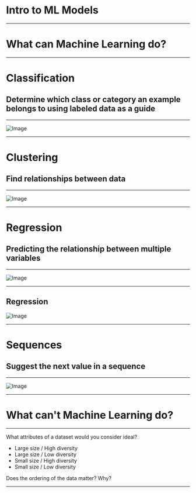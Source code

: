 # Intro to ML Models

<!--
- Model Types
- Problem Posing Learning

Background content for the slides:
https://developers.google.com/machine-learning/amli-content/what-is-ml/what-can-ml-do
-->

---

# What **can** Machine Learning do?

<!--
Start by asking students for suggestions of ML tasks and applications of them in everyday life. Ask which models they may know about.

Go through the next slides (up to slide 13) fairly quickly, which are closer looks at examples of machine learning problems and applications.

Then come back to this slide and split the class into groups of 3-4. Give a set of cards from the Intro to ML Models [GE] activity to each group with instructions. For advanced groups, give an extra challenge to think of examples of what ML *cannot* do. 

Spend ~10 minutes discussing. Once they finish, go back through the slides for each model type. Ask each group to give a brief explanation of the model in their own words, then list each task and their associated apps. Other groups compare their results and raise their hand if they have anything different. Let them discuss and figure out without help which answer is correct.

Highlight the importance of explaining their reasoning and coming to a conclusion as a group!
-->

---

# Classification
## Determine which class or category an example belongs to using labeled data as a guide

<!--
Classification systems determine which class or category an example belongs to. They can distinguish between two or more classes. These classes are defined based on your goals for the machine learning system.

For example, to answer the question, "Is this a lion?", you would choose the classes "yes" and "no" (the problem of choosing between two classes is also called “binary classification”). To answer the question, "What type of cat is this?", you might choose the classes "lion," "tiger," and "kitten." 
-->

---

![Image](https://file.io/FbhXet)

<!--
This animation shows, mathematically, what a binary classification system is trying to do: given data points from two classes (blue and red), learn some mathematical function that can separate the two classes and predict which class a new data point is in.

The system can predict which class to apply to new data after training on existing data labeled with the correct class. 

Quick discussion: What are some other examples of a classification system that you can think of?
(very open ended, possible ex):
who is speaking right now?
identify objects in images
label emails as spam
-->

---

# Clustering
## Find relationships between data

<!--
Clustering looks for similar examples in a dataset. It is an example of unsupervised machine learning, or a system that does not require correct labels provided to learn. Instead, in the process of clustering, a machine learning system defines categories and places examples into each category by quantifying how closely examples are related to one another.

Clustering differs from classification because the categories are not defined by you. Clustering systems propose their own categories based on patterns found in the examples. 
-->

---

![Image](https://file.io/Km078M)

<!--
For example, let’s say the child from the zoo wants to organize a photo albums of many pictures from the zoo. They don’t know a lot about animals, but they do notice that some are very small (reptiles, birds), some are medium sized (monkeys, seals) and some are very big (elephants, tigers). They might sort the pictures into three groups based on size. 

Clustering systems similarly attempt to find “clusters” of similar data examples.

Quick discussion: What are other examples of clustering you can think of? What features might a clustering system use to create clusters?
(many possible answers, ex):
suggesting similar videos
grouping many examples of soft drinks from around the world
-->

---

# Regression
## Predicting the relationship between multiple variables

<!--
Regression predicts the relationship between two or more variables. If you were interested in predicting the price of a house, you might look for patterns in location, square footage, or number of bedrooms. While classification involves a discrete / categorical value to predict, regression involves a continuous value to predict.
-->

---

![Image](https://file.io/eXHrFC)

<!--
This graphic shows one simple type of regression, which tries to find the best-fitting line for some data points, then makes predictions based on that line.
-->

---

## Regression
![Image](https://file.io/xWBcE4)

<!--
Regression may also discover a more complicated pattern, such as this sine-like pattern of sea surface temperature every year.

Quick discussion: What are other examples of regression? What features might be useful for that regression system?
ex:
estimate arrival time based on traffic and distance
predict crop yield based on weather, time of year
-->

--- 

# Sequences
## Suggest the next value in a sequence

<!--
Finally, sequence prediction suggests what might come next, based on previous examples.
-->

---

![Image](https://file.io/YmjtJT)

<!--
Autocomplete is an example of a sequence prediction: predicting what word is most likely to be entered after typing part of a phrase.

Quick discussion: what are some other examples of sequence predictions?
ex:
translations based on context
password strength (how predictable is the next letter from the previous ones)
-->

---

# What **can't** Machine Learning do?

<!--
Machine learning is *not* magic, and ML is not a good fit for all problems. The principles underlying machine learning are not new but are possible today because of the amount of available public data and processing power. 

See if any groups thought of examples of what ML can’t do, or ask for examples of things you don’t need ML for.

There are problems for which ML is not a good or viable solution (for example, if you don’t have enough data or not enough diversity, ie, the data is so biased that you can’t generalize), and there are problems that ML actually cannot solve.

Good ML problems:
have a clear use case, 
reflect developers' solid understanding of the problem, 
use lots of historical data, 
and require decisions, not just predictions.

Some examples of current limitations of ML (from https://www.quora.com/What-can-machine-learning-do-and-cant-do):
an ML system cannot infer a context-free grammar that generates the strings in a language. In other words, an ML system can’t achieve true understanding of the grammar that generates a language the same way a human can
Similar to statistics or data science approaches, ML cannot be used to show cause-effect relationships 
-->

---

What attributes of a dataset would you consider ideal?

* Large size / High diversity
* Large size / Low diversity
* Small size / High diversity
* Small size / Low diversity

Does the ordering of the data matter? Why?

<!--
One important consideration is the quality of data -- machine learning models are only as good as the examples used to train them. 

Discuss: what attributes of a dataset would be ideal? (Correct answer is Large size / High diversity: A large number of examples that cover a variety of use cases is essential for a machine learning system to understand the underlying patterns in the data. A model trained on this type of dataset is more likely to perform well on new data.)

Even if you have a lot of data, if it does not cover a variety of examples, a model will have lower confidence for new data underrepresented in the training examples.
A small dataset with lots of variety makes it challenging to find patterns in the data. The predictions will lack the confidence a larger dataset provides. And if your dataset is small without much variation, you may not even need machine learning.

Discuss: Does ordering of the data matter? (Answer: Kind of)

Ordering of the data matters when you might have groups of highly correlated examples. For example, if you feed your ML system all pictures of lions, then all pictures of tigers, and so on, it may not be able to learn general patterns as well. It’s extremely important to shuffle the training data to avoid such groupings (though as long as you shuffle, the exact ordering after the shuffle does not matter).
-->

---





